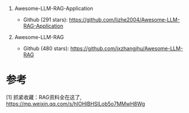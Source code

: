 1. Awesome-LLM-RAG-Application
    - Github (291 stars): https://github.com/lizhe2004/Awesome-LLM-RAG-Application

2. Awesome-LLM-RAG
    - Github (480 stars): https://github.com/jxzhangjhu/Awesome-LLM-RAG

# 参考

[1] 抓紧收藏：RAG资料全在这了, https://mp.weixin.qq.com/s/hlOHlBHSlLob5o7MMwH8Wg
